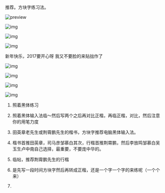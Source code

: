 推荐。方块字练习法。

![preview](https://pic3.zhimg.com/03ef758b05e579145f743ac69a6272d2_r.jpg)

![img](https://pic4.zhimg.com/50/3eb5681a295b30d77b2081d4535e5c5f_hd.jpg)

![img](https://pic2.zhimg.com/50/b1573df296d032aa66deb5e137796769_hd.jpg)

![img](https://pic3.zhimg.com/50/84a7880dbad605e7e85cbb0ba43660da_hd.jpg)

新年快乐，2017要开心呀
我又不要脸的来贴拙作了

![img](https://pic3.zhimg.com/50/v2-2a7d94eded7af3b6b43dcbb5ce8ef5fe_hd.jpg)

![img](https://pic3.zhimg.com/50/v2-846618953982cb8efe61b7115465a912_hd.jpg)

![img](https://pic3.zhimg.com/50/v2-cc7ba14fb04bc35edfe55c922fa28416_hd.jpg)



![img](https://pic3.zhimg.com/50/v2-7a7fcc6169c7c50bf95418d6e9701472_hd.jpg)





1. 照着黑体练习

2.  照着黑体输入法临～然后写两个之后再对比正楷，再临正楷，对比，然后注意你的用笔力度

3. 田英章老先生或荆霄鹏先生的楷书，方块字推荐电脑黑体输入法。

4. 楷书首推田英章，司马彦邹慕白其次，行楷首推荆霄鹏，然后李放鸣邹慕白吴玉生卢中南自己选择，最重要，不要庞中华的。

5. 临帖，推荐荆霄鹏先生的行楷

6. 是先写一段时间方块字然后再转成正楷，还是一个字一个字的来练呢（一个个来）

7. ​

   ​